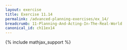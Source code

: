 ```yaml
---
layout: exercise
title: Exercise 11.14
permalink: /advanced-planning-exercises/ex_14/
breadcrumb: 11-Planning-And-Acting-In-The-Real-World
canonical_id: ch11ex14
---
```


{% include mathjax_support %}
